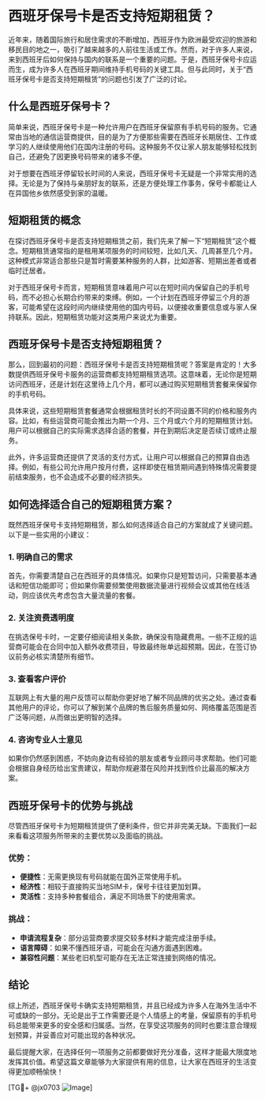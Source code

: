 # 西班牙保号卡是否支持短期租赁？

近年来，随着国际旅行和居住需求的不断增加，西班牙作为欧洲最受欢迎的旅游和移民目的地之一，吸引了越来越多的人前往生活或工作。然而，对于许多人来说，来到西班牙后如何保持与国内的联系是一个重要的问题。于是，西班牙保号卡应运而生，成为许多人在西班牙期间维持手机号码的关键工具。但与此同时，关于“西班牙保号卡是否支持短期租赁”的问题也引发了广泛的讨论。

## 什么是西班牙保号卡？

简单来说，西班牙保号卡是一种允许用户在西班牙保留原有手机号码的服务。它通常由当地的通信运营商提供，目的是为了方便那些需要在西班牙长期居住、工作或学习的人继续使用他们在国内注册的号码。这种服务不仅让家人朋友能够轻松找到自己，还避免了因更换号码带来的诸多不便。

对于想要在西班牙停留较长时间的人来说，西班牙保号卡无疑是一个非常实用的选择。无论是为了保持与亲朋好友的联系，还是方便处理工作事务，保号卡都能让人在异国他乡依然感受到家的温暖。

## 短期租赁的概念

在探讨西班牙保号卡是否支持短期租赁之前，我们先来了解一下“短期租赁”这个概念。短期租赁通常指的是租用某项服务的时间较短，比如几天、几周甚至几个月。这种模式非常适合那些只是暂时需要某种服务的人群，比如游客、短期出差者或者临时迁居者。

对于西班牙保号卡而言，短期租赁意味着用户可以在短时间内保留自己的手机号码，而不必担心长期合约带来的束缚。例如，一个计划在西班牙停留三个月的游客，可能希望在这段时间内继续使用他的国内号码，以便接收重要信息或与家人保持联系。因此，短期租赁功能对这类用户来说尤为重要。

## 西班牙保号卡是否支持短期租赁？

那么，回到最初的问题：西班牙保号卡是否支持短期租赁呢？答案是肯定的！大多数提供西班牙保号卡服务的运营商都支持短期租赁选项。这意味着，无论你是短期访问西班牙，还是计划在这里待上几个月，都可以通过购买短期租赁套餐来保留你的手机号码。

具体来说，这些短期租赁套餐通常会根据租赁时长的不同设置不同的价格和服务内容。比如，有些运营商可能会推出为期一个月、三个月或六个月的短期租赁计划。用户可以根据自己的实际需求选择合适的套餐，并在到期后决定是否续订或终止服务。

此外，许多运营商还提供了灵活的支付方式，让用户可以根据自己的预算自由选择。例如，有些公司允许用户按月付费，这样即使在租赁期间遇到特殊情况需要提前结束服务，也不会造成不必要的经济损失。

## 如何选择适合自己的短期租赁方案？

既然西班牙保号卡支持短期租赁，那么如何选择适合自己的方案就成了关键问题。以下是一些实用的小建议：

### 1. 明确自己的需求
首先，你需要清楚自己在西班牙的具体情况。如果你只是短暂访问，只需要基本通话和短信功能即可；但如果你需要频繁使用数据流量进行视频会议或其他在线活动，则应该优先考虑包含大量流量的套餐。

### 2. 关注资费透明度
在挑选保号卡时，一定要仔细阅读相关条款，确保没有隐藏费用。一些不正规的运营商可能会在合同中加入额外收费项目，导致最终账单远超预期。因此，在签订协议前务必核实清楚所有细节。

### 3. 查看客户评价
互联网上有大量的用户反馈可以帮助你更好地了解不同品牌的优劣之处。通过查看其他用户的评论，你可以了解到某个品牌的售后服务质量如何、网络覆盖范围是否广泛等问题，从而做出更明智的选择。

### 4. 咨询专业人士意见
如果你仍然感到困惑，不妨向身边有经验的朋友或者专业顾问寻求帮助。他们可能会根据自身经历给出宝贵建议，帮助你规避潜在风险并找到性价比最高的解决方案。

## 西班牙保号卡的优势与挑战

尽管西班牙保号卡为短期租赁提供了便利条件，但它并非完美无缺。下面我们一起来看看这项服务所带来的主要优势以及面临的挑战。

### 优势：
- **便捷性**：无需更换现有号码就能在国外正常使用手机。
- **经济性**：相较于直接购买当地SIM卡，保号卡往往更加划算。
- **灵活性**：支持多种套餐组合，满足不同场景下的使用需求。

### 挑战：
- **申请流程复杂**：部分运营商要求提交较多材料才能完成注册手续。
- **语言障碍**：如果不懂西班牙语，可能会在沟通方面遇到困难。
- **兼容性问题**：某些老旧机型可能存在无法正常连接到网络的情况。

## 结论

综上所述，西班牙保号卡确实支持短期租赁，并且已经成为许多人在海外生活中不可或缺的一部分。无论是出于工作需要还是个人情感上的考量，保留原有的手机号码总能带来更多的安全感和归属感。当然，在享受这项服务的同时也要注意合理规划预算，并妥善应对可能出现的各种状况。

最后提醒大家，在选择任何一项服务之前都要做好充分准备，这样才能最大限度地发挥其价值。希望这篇文章能够为大家提供有用的信息，让大家在西班牙的生活变得更加顺畅愉快！

[TG💪+ @jx0703 ![Image](https://github.com/user-attachments/assets/dbca1d08-cadb-493c-b0ec-ad6f7a83f270)]